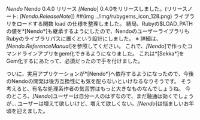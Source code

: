 *Nendo* Nendo 0.4.0 リリース
*[Nendo*] 0.4.0をリリースしました。(リリースノート: *[Nendo.ReleaseNote*])
##(img ../img/rubygems_icon_128.png)
ライブラリをロードする関数 load の仕様を整理しました。
結局、Rubyの$LOAD_PATHの値を*[Nendo*]も継承するようにしたので、NendoのユーザーライブラリもRubyのライブラリパスに置くという設計にしました。
※ 詳細は、*[Nendo.ReferenceManual*]を参照してください。
これで、*[Nendo*]で作ったコマンドラインアプリをgem化できるようになりました。
これは*[Sekka*]をGem化するにあたって、必須だったので手を付けました。

ついに、実用アプリケーションが*[Nendo*]へ依存するようになったので、今後のNendoの開発は後方互換性にも気を配らないといけなるなりそうです。
そう考えると、有名な処理系作者の気苦労はもっと大きなものなんでしょうね。
今のところ、*[Nendo*]ユーザーは自分一人のはずなので、まだ融通は効くでしょうが…
ユーザーは増えて欲しいけど、増えて欲しくない。*[Nendo*]は悩ましいお年頃を迎えました。

